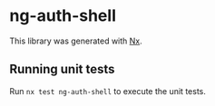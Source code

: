 # ng-auth-shell

This library was generated with [Nx](https://nx.dev).

## Running unit tests

Run `nx test ng-auth-shell` to execute the unit tests.
